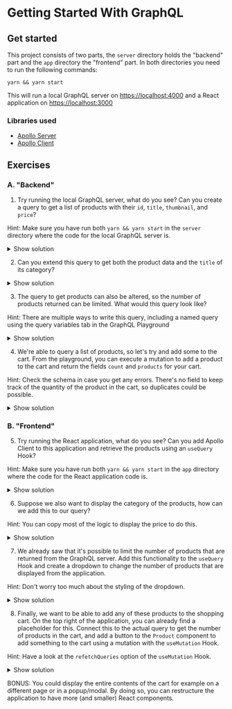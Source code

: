 # Getting Started With GraphQL

## Get started

This project consists of two parts, the `server` directory holds the "backend" part and the `app` directory the "frontend" part. In both directories you need to run the following commands:

```
yarn && yarn start
```

This will run a local GraphQL server on [https://localhost:4000](https://localhost:4000) and a React application on [https://localhost:3000](https://localhost:4000)

### Libraries used

- [Apollo Server](https://www.apollographql.com/docs/apollo-server/getting-started/)
- [Apollo Client](https://www.apollographql.com/docs/react/get-started/)

## Exercises

### A. "Backend"

1. Try running the local GraphQL server, what do you see? Can you create a query to get a list of products with their `id`, `title`, `thumbnail`, and `price`?

Hint: Make sure you have run both `yarn && yarn start` in the `server` directory where the code for the local GraphQL server is.

<details>
<summary>Show solution</summary>
<p>

```graphql
query {
  products {
    id
    title
    thumbnail
    price
  }
}
```

</p>
</details>

2. Can you extend this query to get both the product data and the `title` of its category?

<details>
<summary>Show solution</summary>
<p>

```graphql
query {
  products {
    id
    title
    thumbnail
    price
    category {
      title
    }
  }
}
```

</p>
</details>

3. The query to get products can also be altered, so the number of products returned can be limited. What would this query look like?

Hint: There are multiple ways to write this query, including a named query using the query variables tab in the GraphQL Playground

<details>
<summary>Show solution</summary>
<p>

```graphql
query {
  products(limit: 1) {
    id
    title
    thumbnail
    price
    category {
      title
    }
  }
}
```

OR

```graphql
query GetProducts($limit: Int) {
  products(limit: $limit) {
    id
    title
    thumbnail
    price
    category {
      title
    }
  }
}
```

With query variables:

```json
{
  "limit": 1
}
```

</p>
</details>

4. We're able to query a list of products, so let's try and add some to the cart. From the playground, you can execute a mutation to add a product to the cart and return the fields `count` and `products` for your cart.

Hint: Check the schema in case you get any errors. There's no field to keep track of the quantity of the product in the cart, so duplicates could be possible.

<details>
<summary>Show solution</summary>
<p>

```graphql
mutation AddToCart($productId: Int!) {
  addToCart(productId: $productId) {
    count
    products {
      title
      price
    }
  }
}
```

With query variables:

```json
{
  "productId": 1
}
```

</p>
</details>

### B. "Frontend"

5. Try running the React application, what do you see? Can you add Apollo Client to this application and retrieve the products using an `useQuery` Hook?

Hint: Make sure you have run both `yarn && yarn start` in the `app` directory where the code for the React application code is.

<details>
<summary>Show solution</summary>
<p>

[https://github.com/royderks/intro-graphql-workshop/tree/ex-5](https://github.com/royderks/intro-graphql-workshop/tree/ex-5)

</p>
</details>

6. Suppose we also want to display the category of the products, how can we add this to our query?

Hint: You can copy most of the logic to display the price to do this.

<details>
<summary>Show solution</summary>
<p>

[https://github.com/royderks/intro-graphql-workshop/tree/ex-6](https://github.com/royderks/intro-graphql-workshop/tree/ex-6)

</p>
</details>

7. We already saw that it's possible to limit the number of products that are returned from the GraphQL server. Add this functionality to the `useQuery` Hook and create a dropdown to change the number of products that are displayed from the application.

Hint: Don't worry too much about the styling of the dropdown.

<details>
<summary>Show solution</summary>
<p>

[https://github.com/royderks/intro-graphql-workshop/tree/ex-7](https://github.com/royderks/intro-graphql-workshop/tree/ex-7)

</p>
</details>

8. Finally, we want to be able to add any of these products to the shopping cart. On the top right of the application, you can already find a placeholder for this. Connect this to the actual query to get the number of products in the cart, and add a button to the `Product` component to add something to the cart using a mutation with the `useMutation` Hook.

Hint: Have a look at the `refetchQueries` option of the `useMutation` Hook.

<details>
<summary>Show solution</summary>
<p>

[https://github.com/royderks/intro-graphql-workshop/tree/ex-8](https://github.com/royderks/intro-graphql-workshop/tree/ex-8)

</p>
</details>

BONUS: You could display the entire contents of the cart for example on a different page or in a popup/modal. By doing so, you can restructure the application to have more (and smaller) React components.
